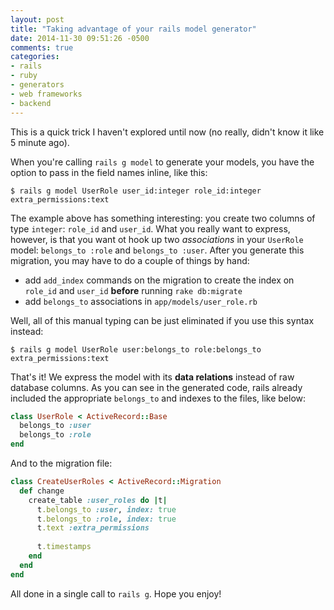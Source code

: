 ```yaml
---
layout: post
title: "Taking advantage of your rails model generator"
date: 2014-11-30 09:51:26 -0500
comments: true
categories:
- rails
- ruby
- generators
- web frameworks
- backend
---
```


This is a quick trick I haven't explored until now (no really, didn't know it like 5 minute ago).

When you're calling `rails g model` to generate your models, you have the option to pass in the field names inline, like this:

```
$ rails g model UserRole user_id:integer role_id:integer extra_permissions:text
```

The example above has something interesting: you create two columns of type `integer`: `role_id` and `user_id`. What you really want to express, however, is that you want ot hook up two *associations* in your `UserRole` model: `belongs_to :role` and `belongs_to :user`. After you generate this migration, you may have to do a couple of things by hand:

* add `add_index` commands on the migration to create the index on `role_id` and `user_id` **before** running `rake db:migrate`
* add `belongs_to` associations in `app/models/user_role.rb`

Well, all of this manual typing can be just eliminated if you use this syntax instead:

```
$ rails g model UserRole user:belongs_to role:belongs_to extra_permissions:text
```

<!--more-->

That's it! We express the model with its **data relations** instead of raw database columns. As you can see in the generated code, rails already included the appropriate `belongs_to` and indexes to the files, like below:

```ruby app/models/user_role.rb
class UserRole < ActiveRecord::Base
  belongs_to :user
  belongs_to :role
end
```

And to the migration file:

```ruby db/migrate/20141130144340_create_user_roles.rb
class CreateUserRoles < ActiveRecord::Migration
  def change
    create_table :user_roles do |t|
      t.belongs_to :user, index: true
      t.belongs_to :role, index: true
      t.text :extra_permissions
  
      t.timestamps
    end
  end
end
```

All done in a single call to `rails g`. Hope you enjoy!